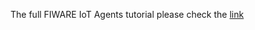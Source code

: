 The full FIWARE IoT Agents tutorial please check the [link](https://github.com/FIWARE/tutorials.IoT-Agent)
